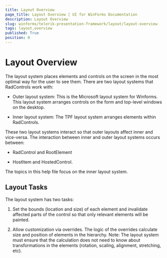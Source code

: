 ```yaml
---
title: Layout Overview
page_title: Layout Overview | UI for WinForms Documentation
description: Layout Overview
slug: winforms/telerik-presentation-framework/layout/layout-overview
tags: layout,overview
published: True
position: 0
---
```


# Layout Overview

The layout system places elements and controls on
the screen in the most optimal way for the user to see them. There are two
layout systems that RadControls work with:

* Outer layout system: This is the Microsoft layout system for Winforms. This layout system arranges controls on the form and top-level windows on the desktop.

* Inner layout system: The TPF layout system arranges elements within RadControls.

These two layout systems interact so that outer
layouts affect inner and vice-versa. The interaction between inner and outer
layout systems occurs between:

*  RadControl and RootElement

*  HostItem and HostedControl.

The topics in this help file focus on the inner
layout system.

## Layout Tasks

The layout system has two
tasks:

1. Set the bounds (location and size) of each element and invalidate affected parts of the control so that only relevant elements will be painted.

1. Allow customization via overrides. The logic of the overrides  calculate size and position of elements in the hierarchy. Note: The layout system must ensure that the calculation does not need to know about transformations in the elements (rotation, scaling, alignment, stretching, etc).

    
